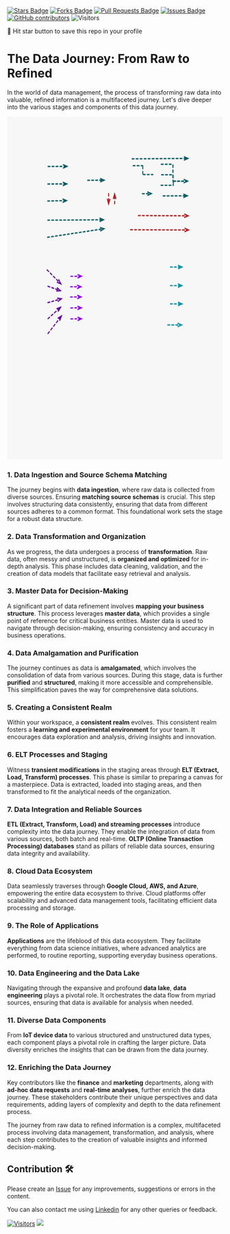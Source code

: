 <a href="https://github.com/drshahizan/BDM/stargazers"><img src="https://img.shields.io/github/stars/drshahizan/BDM" alt="Stars Badge"/></a>
<a href="https://github.com/drshahizan/BDM/network/members"><img src="https://img.shields.io/github/forks/drshahizan/BDM" alt="Forks Badge"/></a>
<a href="https://github.com/drshahizan/BDM/pulls"><img src="https://img.shields.io/github/issues-pr/drshahizan/BDM" alt="Pull Requests Badge"/></a>
<a href="https://github.com/drshahizan/BDM"><img src="https://img.shields.io/github/issues/drshahizan/BDM" alt="Issues Badge"/></a>
<a href="https://github.com/drshahizan/BDM/graphs/contributors"><img alt="GitHub contributors" src="https://img.shields.io/github/contributors/drshahizan/BDM?color=2b9348"></a>
![Visitors](https://api.visitorbadge.io/api/visitors?path=https%3A%2F%2Fgithub.com%2Fdrshahizan%2BDM&labelColor=%23d9e3f0&countColor=%23697689&style=flat)

🌟 Hit star button to save this repo in your profile

# The Data Journey: From Raw to Refined

In the world of data management, the process of transforming raw data into valuable, refined information is a multifaceted journey. Let's dive deeper into the various stages and components of this data journey.

<p align="center">
<img src="../images/data_journey.gif"  height="800" />
</p>

### **1. Data Ingestion and Source Schema Matching**

The journey begins with **data ingestion**, where raw data is collected from diverse sources. Ensuring **matching source schemas** is crucial. This step involves structuring data consistently, ensuring that data from different sources adheres to a common format. This foundational work sets the stage for a robust data structure.

### **2. Data Transformation and Organization**

As we progress, the data undergoes a process of **transformation**. Raw data, often messy and unstructured, is **organized and optimized** for in-depth analysis. This phase includes data cleaning, validation, and the creation of data models that facilitate easy retrieval and analysis.

### **3. Master Data for Decision-Making**

A significant part of data refinement involves **mapping your business structure**. This process leverages **master data**, which provides a single point of reference for critical business entities. Master data is used to navigate through decision-making, ensuring consistency and accuracy in business operations.

### **4. Data Amalgamation and Purification**

The journey continues as data is **amalgamated**, which involves the consolidation of data from various sources. During this stage, data is further **purified** and **structured**, making it more accessible and comprehensible. This simplification paves the way for comprehensive data solutions.

### **5. Creating a Consistent Realm**

Within your workspace, a **consistent realm** evolves. This consistent realm fosters a **learning and experimental environment** for your team. It encourages data exploration and analysis, driving insights and innovation.

### **6. ELT Processes and Staging**

Witness **transient modifications** in the staging areas through **ELT (Extract, Load, Transform) processes**. This phase is similar to preparing a canvas for a masterpiece. Data is extracted, loaded into staging areas, and then transformed to fit the analytical needs of the organization.

### **7. Data Integration and Reliable Sources**

**ETL (Extract, Transform, Load) and streaming processes** introduce complexity into the data journey. They enable the integration of data from various sources, both batch and real-time. **OLTP (Online Transaction Processing) databases** stand as pillars of reliable data sources, ensuring data integrity and availability.

### **8. Cloud Data Ecosystem**

Data seamlessly traverses through **Google Cloud, AWS, and Azure**, empowering the entire data ecosystem to thrive. Cloud platforms offer scalability and advanced data management tools, facilitating efficient data processing and storage.

### **9. The Role of Applications**

**Applications** are the lifeblood of this data ecosystem. They facilitate everything from data science initiatives, where advanced analytics are performed, to routine reporting, supporting everyday business operations.

### **10. Data Engineering and the Data Lake**

Navigating through the expansive and profound **data lake**, **data engineering** plays a pivotal role. It orchestrates the data flow from myriad sources, ensuring that data is available for analysis when needed.

### **11. Diverse Data Components**

From **IoT device data** to various structured and unstructured data types, each component plays a pivotal role in crafting the larger picture. Data diversity enriches the insights that can be drawn from the data journey.

### **12. Enriching the Data Journey**

Key contributors like the **finance** and **marketing** departments, along with **ad-hoc data requests** and **real-time analyses**, further enrich the data journey. These stakeholders contribute their unique perspectives and data requirements, adding layers of complexity and depth to the data refinement process.

The journey from raw data to refined information is a complex, multifaceted process involving data management, transformation, and analysis, where each step contributes to the creation of valuable insights and informed decision-making.

## Contribution 🛠️
Please create an [Issue](https://github.com/drshahizan/BDM/issues) for any improvements, suggestions or errors in the content.

You can also contact me using [Linkedin](https://www.linkedin.com/in/drshahizan/) for any other queries or feedback.

[![Visitors](https://api.visitorbadge.io/api/visitors?path=https%3A%2F%2Fgithub.com%2Fdrshahizan&labelColor=%23697689&countColor=%23555555&style=plastic)](https://visitorbadge.io/status?path=https%3A%2F%2Fgithub.com%2Fdrshahizan)
![](https://hit.yhype.me/github/profile?user_id=81284918)

